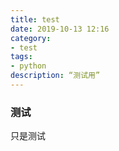 ```yaml
---
title: test  
date: 2019-10-13 12:16  
category:
- test   
tags:  
- python  
description: “测试用”   
---
```

### 测试
只是测试
